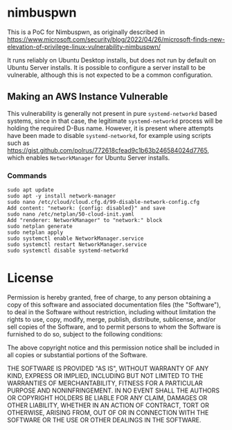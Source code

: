 # nimbuspwn

This is a PoC for Nimbuspwn, as originally described in https://www.microsoft.com/security/blog/2022/04/26/microsoft-finds-new-elevation-of-privilege-linux-vulnerability-nimbuspwn/

It runs reliably on Ubuntu Desktop installs, but does not run by default on Ubuntu Server installs. It is possible to configure a server install to be vulnerable, although this is not expected to be a common configuration.

## Making an AWS Instance Vulnerable

This vulnerability is generally not present in pure `systemd-networkd` based systems, since in that case, the legitimate `systemd-networkd` process will be holding the required D-Bus name. However, it is present where attempts have been made to disable `systemd-networkd`, for example using scripts such as https://gist.github.com/polrus/772618cfead9c1b63b246584024d7765, which enables `NetworkManager` for Ubuntu Server installs.

### Commands

````
sudo apt update
sudo apt -y install network-manager
sudo nano /etc/cloud/cloud.cfg.d/99-disable-network-config.cfg
Add content: "network: {config: disabled}" and save
sudo nano /etc/netplan/50-cloud-init.yaml
Add "renderer: NetworkManager" to "network:" block
sudo netplan generate
sudo netplan apply
sudo systemctl enable NetworkManager.service
sudo systemctl restart NetworkManager.service
sudo systemctl disable systemd-networkd
````

# License

Permission is hereby granted, free of charge, to any person obtaining a copy
of this software and associated documentation files (the "Software"), to deal
in the Software without restriction, including without limitation the rights
to use, copy, modify, merge, publish, distribute, sublicense, and/or sell
copies of the Software, and to permit persons to whom the Software is
furnished to do so, subject to the following conditions:

The above copyright notice and this permission notice shall be included in all
copies or substantial portions of the Software.

THE SOFTWARE IS PROVIDED "AS IS", WITHOUT WARRANTY OF ANY KIND, EXPRESS OR
IMPLIED, INCLUDING BUT NOT LIMITED TO THE WARRANTIES OF MERCHANTABILITY,
FITNESS FOR A PARTICULAR PURPOSE AND NONINFRINGEMENT. IN NO EVENT SHALL THE
AUTHORS OR COPYRIGHT HOLDERS BE LIABLE FOR ANY CLAIM, DAMAGES OR OTHER
LIABILITY, WHETHER IN AN ACTION OF CONTRACT, TORT OR OTHERWISE, ARISING FROM,
OUT OF OR IN CONNECTION WITH THE SOFTWARE OR THE USE OR OTHER DEALINGS IN THE
SOFTWARE.
